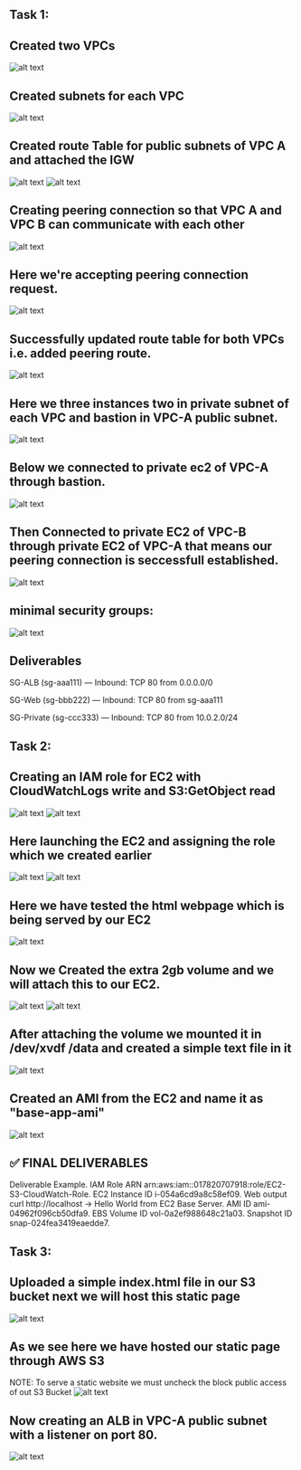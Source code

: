 ## Task 1:
## Created two VPCs
![alt text](<Screenshots/Screenshot (166).png>)


## Created subnets for each VPC 
![alt text](<Screenshots/Screenshot (167).png>)

## Created route Table for public subnets of VPC A and attached the IGW
![alt text](<Screenshots/Screenshot (168).png>)
![alt text](<Screenshots/Screenshot (169).png>)

## Creating peering connection so that VPC A and VPC B can communicate with each other
![alt text](<Screenshots/Screenshot (170).png>) 

## Here we're accepting peering connection request.
![alt text](<Screenshots/Screenshot (171).png>)


## Successfully updated route table for both VPCs i.e. added peering route.
![alt text](<Screenshots/Screenshot (172).png>)


## Here we three instances two in private subnet of each VPC and bastion in VPC-A public subnet.
![alt text](<Screenshots/Screenshot (173).png>)


## Below we connected to private ec2 of VPC-A through bastion.
![alt text](<Screenshots/Screenshot (174).png>)


## Then Connected to private EC2 of VPC-B through private EC2 of VPC-A that means our peering connection is seccessfull established.
![alt text](<Screenshots/Screenshot (175).png>)

## minimal security groups:
![alt text](<Screenshots/Screenshot (177).png>)

## Deliverables
SG-ALB (sg-aaa111) — Inbound: TCP 80 from 0.0.0.0/0

SG-Web (sg-bbb222) — Inbound: TCP 80 from sg-aaa111

SG-Private (sg-ccc333) — Inbound: TCP 80 from 10.0.2.0/24

## Task 2:
## Creating an IAM role for EC2 with CloudWatchLogs write and S3:GetObject read
![alt text](<Screenshots/Screenshot (178).png>)
![alt text](<Screenshots/Screenshot (179).png>)

## Here launching the EC2 and assigning the role which we created earlier 
![alt text](<Screenshots/Screenshot (180).png>)
![alt text](<Screenshots/Screenshot (181).png>)

## Here we have tested the html webpage which is being served by our EC2
![alt text](<Screenshots/Screenshot (182).png>)


## Now we Created the extra 2gb volume and we will attach this to our EC2.
![alt text](<Screenshots/Screenshot (183).png>)
![alt text](<Screenshots/Screenshot (185).png>)


## After attaching the volume we mounted it in /dev/xvdf /data and created a simple text file in it 
![alt text](<Screenshots/Screenshot (184).png>)


## Created an AMI from the EC2 and name it as "base-app-ami"
![alt text](<Screenshots/Screenshot (186).png>)

## ✅ FINAL DELIVERABLES
Deliverable	Example.
IAM Role ARN	arn:aws:iam::017820707918:role/EC2-S3-CloudWatch-Role.
EC2 Instance ID	i-054a6cd9a8c58ef09.
Web output	curl http://localhost → Hello World from EC2 Base Server.
AMI ID	ami-04962f096cb50dfa9.
EBS Volume ID	vol-0a2ef988648c21a03.
Snapshot ID	snap-024fea3419eaedde7.


## Task 3:
## Uploaded a simple index.html file in our S3 bucket next we will host this static page
![alt text](<Screenshots/Screenshot (188).png>)

## As we see here we have hosted our static page through AWS S3
NOTE: To serve a static website we must uncheck the block public access of out S3 Bucket
![alt text](<Screenshots/Screenshot (189).png>)


## Now creating an ALB in VPC-A public subnet with a listener on port 80.
![alt text](<Screenshots/Screenshot (190).png>)


